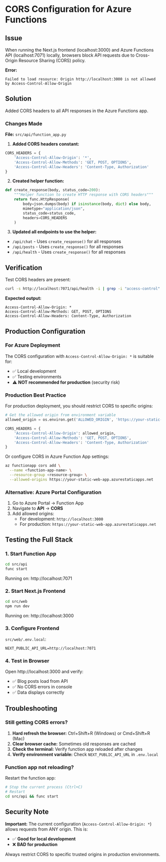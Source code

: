 # CORS Configuration for Azure Functions

## Issue
When running the Next.js frontend (localhost:3000) and Azure Functions API (localhost:7071) locally, browsers block API requests due to Cross-Origin Resource Sharing (CORS) policy.

**Error:**
```
Failed to load resource: Origin http://localhost:3000 is not allowed by Access-Control-Allow-Origin
```

## Solution
Added CORS headers to all API responses in the Azure Functions app.

### Changes Made

**File:** `src/api/function_app.py`

1. **Added CORS headers constant:**
```python
CORS_HEADERS = {
    'Access-Control-Allow-Origin': '*',
    'Access-Control-Allow-Methods': 'GET, POST, OPTIONS',
    'Access-Control-Allow-Headers': 'Content-Type, Authorization'
}
```

2. **Created helper function:**
```python
def create_response(body, status_code=200):
    """Helper function to create HTTP response with CORS headers"""
    return func.HttpResponse(
        body=json.dumps(body) if isinstance(body, dict) else body,
        mimetype="application/json",
        status_code=status_code,
        headers=CORS_HEADERS
    )
```

3. **Updated all endpoints to use the helper:**
- `/api/chat` - Uses `create_response()` for all responses
- `/api/posts` - Uses `create_response()` for all responses
- `/api/health` - Uses `create_response()` for all responses

## Verification

Test CORS headers are present:

```bash
curl -s http://localhost:7071/api/health -i | grep -i "access-control"
```

**Expected output:**
```
Access-Control-Allow-Origin: *
Access-Control-Allow-Methods: GET, POST, OPTIONS
Access-Control-Allow-Headers: Content-Type, Authorization
```

## Production Configuration

### For Azure Deployment

The CORS configuration with `Access-Control-Allow-Origin: *` is suitable for:
- ✅ Local development
- ✅ Testing environments
- ⚠️ **NOT recommended for production** (security risk)

### Production Best Practice

For production deployment, you should restrict CORS to specific origins:

```python
# Get the allowed origin from environment variable
allowed_origin = os.environ.get('ALLOWED_ORIGIN', 'https://your-static-web-app.azurestaticapps.net')

CORS_HEADERS = {
    'Access-Control-Allow-Origin': allowed_origin,
    'Access-Control-Allow-Methods': 'GET, POST, OPTIONS',
    'Access-Control-Allow-Headers': 'Content-Type, Authorization'
}
```

Or configure CORS in Azure Function App settings:

```bash
az functionapp cors add \
  --name <function-app-name> \
  --resource-group <resource-group> \
  --allowed-origins https://your-static-web-app.azurestaticapps.net
```

### Alternative: Azure Portal Configuration

1. Go to Azure Portal → Function App
2. Navigate to **API** → **CORS**
3. Add allowed origins:
   - For development: `http://localhost:3000`
   - For production: `https://your-static-web-app.azurestaticapps.net`

## Testing the Full Stack

### 1. Start Function App
```bash
cd src/api
func start
```
Running on: http://localhost:7071

### 2. Start Next.js Frontend
```bash
cd src/web
npm run dev
```
Running on: http://localhost:3000

### 3. Configure Frontend
`src/web/.env.local`:
```env
NEXT_PUBLIC_API_URL=http://localhost:7071
```

### 4. Test in Browser
Open http://localhost:3000 and verify:
- ✅ Blog posts load from API
- ✅ No CORS errors in console
- ✅ Data displays correctly

## Troubleshooting

### Still getting CORS errors?

1. **Hard refresh the browser:** Ctrl+Shift+R (Windows) or Cmd+Shift+R (Mac)
2. **Clear browser cache:** Sometimes old responses are cached
3. **Check the terminal:** Verify function app reloaded after changes
4. **Verify environment variable:** Check `NEXT_PUBLIC_API_URL` in `.env.local`

### Function app not reloading?

Restart the function app:
```bash
# Stop the current process (Ctrl+C)
# Restart
cd src/api && func start
```

## Security Note

**Important:** The current configuration (`Access-Control-Allow-Origin: *`) allows requests from ANY origin. This is:
- ✅ **Good for local development**
- ❌ **BAD for production**

Always restrict CORS to specific trusted origins in production environments.
